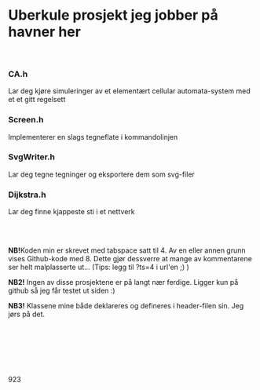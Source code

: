 <h1>Uberkule prosjekt jeg jobber på havner her</h1>

</br>

<h3>CA.h</h3>
<p>Lar deg kjøre simuleringer av et elementært cellular 
		automata-system med et et gitt regelsett</p>

<h3>Screen.h</h3>
<p>Implementerer en slags tegneflate i 
		kommandolinjen</p>

<h3>SvgWriter.h</h3>
<p>Lar deg tegne tegninger og eksportere dem som 
		svg-filer</p>

<h3>Dijkstra.h</h3>
<p>Lar deg finne kjappeste sti i et nettverk</p>

</br></br>

<b>NB!</b>Koden min er skrevet med tabspace satt til 4. Av en eller annen grunn
		vises Github-kode med 8. Dette gjør dessverre at mange av kommentarene
		ser helt malplasserte ut... (Tips: legg til ?ts=4 i url'en ;) )

<b>NB2!</b> Ingen av disse prosjektene er på langt nær ferdige. Ligger kun
		på github så jeg får testet ut siden :)

<b>NB3!</b> Klassene mine både deklareres og defineres i header-filen sin. Jeg jørs på det.

</br></br></br></br></br></br>
923
